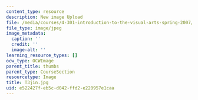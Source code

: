 ```yaml
---
content_type: resource
description: New image Upload
file: /media/courses/4-301-introduction-to-the-visual-arts-spring-2007/e522427feb5cd042ffd2e220957e1caa_T3jin.jpg
file_type: image/jpeg
image_metadata:
  caption: ''
  credit: ''
  image-alt: ''
learning_resource_types: []
ocw_type: OCWImage
parent_title: thumbs
parent_type: CourseSection
resourcetype: Image
title: T3jin.jpg
uid: e522427f-eb5c-d042-ffd2-e220957e1caa
---
```

